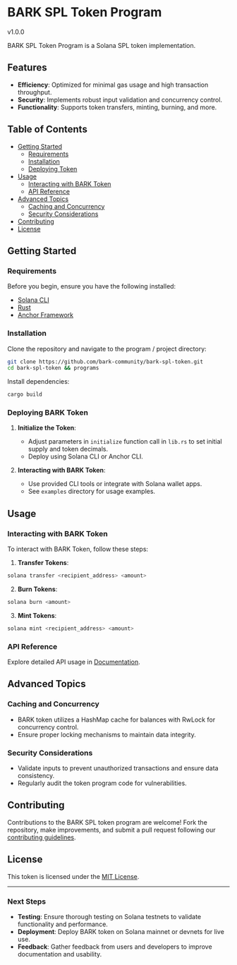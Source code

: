# BARK SPL Token Program
v1.0.0

BARK SPL Token Program is a Solana SPL token implementation.

## Features

- **Efficiency**: Optimized for minimal gas usage and high transaction throughput.
- **Security**: Implements robust input validation and concurrency control.
- **Functionality**: Supports token transfers, minting, burning, and more.

## Table of Contents

- [Getting Started](#getting-started)
  - [Requirements](#requirements)
  - [Installation](#installation)
  - [Deploying Token](#deploying-bark-token)
- [Usage](#usage)
  - [Interacting with BARK Token](#interacting-with-bark-token)
  - [API Reference](#api-reference)
- [Advanced Topics](#advanced-topics)
  - [Caching and Concurrency](#caching-and-concurrency)
  - [Security Considerations](#security-considerations)
- [Contributing](#contributing)
- [License](#license)

## Getting Started

### Requirements

Before you begin, ensure you have the following installed:

- [Solana CLI](https://docs.solana.com/cli/install-solana-cli-tools)
- [Rust](https://www.rust-lang.org/tools/install)
- [Anchor Framework](https://github.com/project-serum/anchor)

### Installation

Clone the repository and navigate to the program / project directory:

```bash
git clone https://github.com/bark-community/bark-spl-token.git
cd bark-spl-token && programs
```

Install dependencies:

```bash
cargo build
```

### Deploying BARK Token

1. **Initialize the Token**:
   - Adjust parameters in `initialize` function call in `lib.rs` to set initial supply and token decimals.
   - Deploy using Solana CLI or Anchor CLI.

2. **Interacting with BARK Token**:
   - Use provided CLI tools or integrate with Solana wallet apps.
   - See `examples` directory for usage examples.

## Usage

### Interacting with BARK Token

To interact with BARK Token, follow these steps:

1. **Transfer Tokens**:

```bash
solana transfer <recipient_address> <amount>
```

2. **Burn Tokens**:

```bash
solana burn <amount>
```

3. **Mint Tokens**:

```bash
solana mint <recipient_address> <amount>
```

### API Reference

Explore detailed API usage in [Documentation](./docs/API.md).

## Advanced Topics

### Caching and Concurrency

- BARK token utilizes a HashMap cache for balances with RwLock for concurrency control.
- Ensure proper locking mechanisms to maintain data integrity.

### Security Considerations

- Validate inputs to prevent unauthorized transactions and ensure data consistency.
- Regularly audit the token program code for vulnerabilities.

## Contributing

Contributions to the BARK SPL token program are welcome! Fork the repository, make improvements, and submit a pull request following our [contributing guidelines](CONTRIBUTING.md).

## License

This token is licensed under the [MIT License](LICENSE).

---

### Next Steps

- **Testing**: Ensure thorough testing on Solana testnets to validate functionality and performance.
- **Deployment**: Deploy BARK token on Solana mainnet or devnets for live use.
- **Feedback**: Gather feedback from users and developers to improve documentation and usability.
